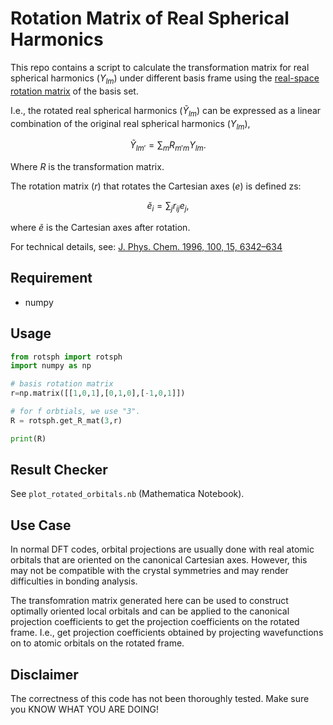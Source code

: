 # Rotation Matrix of Real Spherical Harmonics
This repo contains a script to calculate the transformation matrix for real 
spherical harmonics ($Y_{lm}$) under different basis frame using the 
[real-space rotation matrix](https://en.wikipedia.org/wiki/Rotation_matrix) of 
the basis set.

I.e., the rotated real spherical harmonics ($\tilde Y_{lm}$) can be expressed 
as a linear combination of the original real spherical harmonics ($Y_{lm}$),

$$
\tilde Y_{lm'} = \sum_{m} R_{m'm} Y_{lm}.
$$

Where $R$ is the transformation matrix.

The rotation matrix ($r$) that rotates the Cartesian axes ($e$) is defined zs:

$$
\tilde e_{i} = \sum_j r_{ij} e_j,
$$

where $\tilde e$ is the Cartesian axes after rotation.

For technical details, see: [J. Phys. Chem. 1996, 100, 15, 6342–634](https://pubs.acs.org/doi/10.1021/jp953350u)

## Requirement
- numpy

## Usage

```python
from rotsph import rotsph
import numpy as np

# basis rotation matrix
r=np.matrix([[1,0,1],[0,1,0],[-1,0,1]])

# for f orbtials, we use "3".
R = rotsph.get_R_mat(3,r)

print(R)
```

## Result Checker
See `plot_rotated_orbitals.nb` (Mathematica Notebook).

## Use Case
In normal DFT codes, orbital projections are usually done with real atomic 
orbitals that are oriented on the canonical Cartesian axes. However, this may 
not be compatible with the crystal symmetries and may render difficulties in 
bonding analysis.

The transfomration matrix generated here can be used to construct optimally 
oriented local orbitals and can be applied to the canonical projection 
coefficients to get the projection coefficients on the rotated frame. 
I.e., get projection coefficients obtained by projecting wavefunctions on to 
atomic orbitals on the rotated frame.

## Disclaimer
The correctness of this code has not been thoroughly tested.
Make sure you KNOW WHAT YOU ARE DOING!
